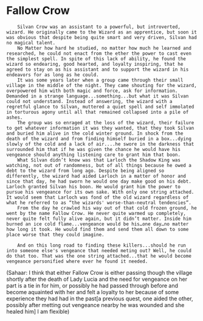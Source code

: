 # Fallow Crow

        Silvan Crow was an assistant to a powerful, but introverted, wizard. He originally came to the Wizard as an apprentice, but soon it was obvious that despite being quite smart and very driven, Silvan had no magical talent.
        No Matter how hard he studied, no matter how much he learned and researched, he could not enact from the ether the power to cast even the simplest spell. In spite of this lack of ability, he found the wizard so endearing, good hearted, and loyalty inspiring, that he agreed to stay on as his assistant and to support the wizard in his endeavors for as long as he could.
        It was some years later when a group came through their small village in the middle of the night. They came shouting for the wizard, overpowered him with both magic and force, ask for information. Demanded in a strange language...something...but what it was Silvan could not understand. Instead of answering, the wizard with a regretful glance to Silvan, muttered a quiet spell and self immolated in torturous agony until all that remained collapsed into a pile of ashes.
        The group was so enraged at the loss of the wizard, their failure to get whatever information it was they wanted, that they took Silvan and buried him alive in the cold winter ground. In shock from the death of the wizard and from finding himself buried in a box...dying slowly of the cold and a lack of air....he swore in the darkness that surrounded him that if he was given the chance he would have his vengeance should anything listening care to grant him that boon.
        What Silvan didn’t know was that Larloch the Shadow King was watching, not out of randomness, but of all things because he owed a debt to the wizard from long ago. Despite being aligned so differently, the wizard had aided Larloch in a matter of honor and since that day, he had sworn he would one day make good on his debt. Larloch granted Silvan his boon. He would grant him the power to pursue his vengeance for its own sake. With only one string attached. It would seem that Larloch was fond of the old wizard regardless of what he referred to as “the wizards' worse-than-neutral tendencies”.
        From the day he crawled his way out of that cold frozen ground, he went by the name Fallow Crow. He never quite warmed up completely, never quite felt fully alive again, but it didn’t matter. Inside him burned an ice cold flame...vengeance would be his…one day…no matter how long it took. He would find them and send them all down to some place worse that they could imagine.

        And on this long road to finding these killers...should he run into someone else's vengeance that needed meting out? Well, he could do that too. That was the one string attached...that he would become vengeance personified where ever he found it needed.


(Sahaar: I think that either Fallow Crow is either passing though the village shortly after the death of Lady Lucia and the need for vengeance on her part is a tie in for him, or possibly he had passed through before and become aquainted with her and felt a loyalty to her because of some experience they had had in the past[a previous quest, one aided the other, possibly after metting out vengeance nearby he was wounded and she healed him] I am flexible)
